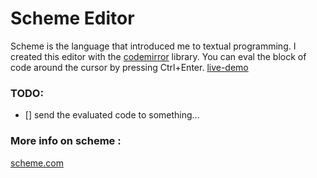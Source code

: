 # Scheme Editor
  
  Scheme is the language that introduced me to textual programming.
I created this editor with the [codemirror](https://codemirror.net/) library. You can eval the block of code around the cursor by pressing Ctrl+Enter. 
[live-demo](https://guillaume-leo.github.io/schemeEditor/)

### TODO:
  - [] send the evaluated code to something... 
  
### More info on scheme :
  [scheme.com](https://www.scheme.com/tspl4/)
  

